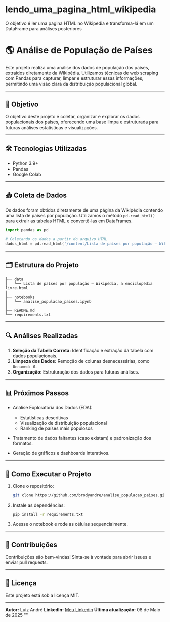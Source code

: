 # lendo_uma_pagina_html_wikipedia
O objetivo é ler uma pagina HTML no Wikipedia e transforma-lá em um DataFrame para análises posteriores


# 🌎 Análise de População de Países

Este projeto realiza uma análise dos dados de população dos países, extraídos diretamente da Wikipédia. Utilizamos técnicas de web scraping com Pandas para capturar, limpar e estruturar essas informações, permitindo uma visão clara da distribuição populacional global.

---

## 📌 **Objetivo**

O objetivo deste projeto é coletar, organizar e explorar os dados populacionais dos países, oferecendo uma base limpa e estruturada para futuras análises estatísticas e visualizações.

---

## 🛠️ **Tecnologias Utilizadas**

* Python 3.9+
* Pandas
* Google Colab

---

## 📥 **Coleta de Dados**

Os dados foram obtidos diretamente de uma página da Wikipédia contendo uma lista de países por população. Utilizamos o método `pd.read_html()` para extrair as tabelas HTML e convertê-las em DataFrames.

```python
import pandas as pd

# Coletando os dados a partir do arquivo HTML
dados_html = pd.read_html('/content/Lista de países por população – Wikipédia, a enciclopédia livre.html')
```

---

## 🗂️ **Estrutura do Projeto**

```
├── data
│   └── Lista de países por população – Wikipédia, a enciclopédia livre.html
│
├── notebooks
│   └── analise_populacao_paises.ipynb
│
├── README.md
└── requirements.txt
```

---

## 🔍 **Análises Realizadas**

1. **Seleção da Tabela Correta:** Identificação e extração da tabela com dados populacionais.
2. **Limpeza dos Dados:** Remoção de colunas desnecessárias, como `Unnamed: 0`.
3. **Organização:** Estruturação dos dados para futuras análises.

---

## 📊 **Próximos Passos**

* Análise Exploratória dos Dados (EDA):

  * Estatísticas descritivas
  * Visualização de distribuição populacional
  * Ranking de países mais populosos
* Tratamento de dados faltantes (caso existam) e padronização dos formatos.
* Geração de gráficos e dashboards interativos.

---

## 🚀 **Como Executar o Projeto**

1. Clone o repositório:

   ```bash
   git clone https://github.com/brodyandre/analise_populacao_paises.git
   ```
2. Instale as dependências:

   ```bash
   pip install -r requirements.txt
   ```
3. Acesse o notebook e rode as células sequencialmente.

---

## 🤝 **Contribuições**

Contribuições são bem-vindas! Sinta-se à vontade para abrir issues e enviar pull requests.

---

## 📝 **Licença**

Este projeto está sob a licença MIT.

---

**Autor:** Luiz André
**LinkedIn:** [Meu Linkedin](https://www.linkedin.com/in/brodyandre)
**Última atualização:** 08 de Maio de 2025
""

